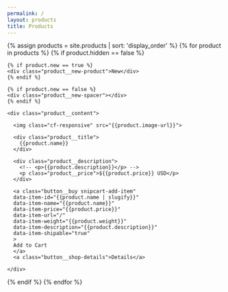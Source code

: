 ```yaml
---
permalink: /
layout: products
title: Products
---
```


{% assign products = site.products | sort: 'display_order' %}
{% for product in products %}
{% if product.hidden == false %}
<div class="product {% if product.cell_layout == "small" %}product--small{% endif %}">

  <div class="product__container">

    {% if product.new == true %}
    <div class="product__new-product">New</div>
    {% endif %}

    {% if product.new == false %}
    <div class="product__new-spacer"></div>
    {% endif %}

    <div class="product__content">

      <img class="cf-responsive" src="{{product.image-url}}">

      <div class="product__title">
        {{product.name}}
      </div>

      <div class="product__description">
        <!-- <p>{{product.description}}</p> -->
        <p class="product__price">${{product.price}} USD</p>
      </div>

      <a class="button__buy snipcart-add-item"
      data-item-id="{{product.name | slugify}}"
      data-item-name="{{product.name}}"
      data-item-price="{{product.price}}"
      data-item-url="/"
      data-item-weight="{{product.weight}}"
      data-item-description="{{product.description}}"
      data-item-shipable="true"
      >
      Add to Cart
      </a>
      <a class="button__shop-details">Details</a>

    </div>

  </div>

</div>
{% endif %}
{% endfor %}
